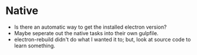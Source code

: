 # Native
* Is there an automatic way to get the installed electron version?
* Maybe seperate out the native tasks into their own gulpfile.
* electron-rebuild didn't do what I wanted it to; but, look at source code to learn something.